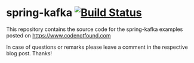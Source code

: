 # spring-kafka [![Build Status](https://travis-ci.org/code-not-found/spring-kafka.svg?branch=master)](https://travis-ci.org/code-not-found/spring-kafka)

This repository contains the source code for the spring-kafka examples posted on https://www.codenotfound.com

In case of questions or remarks please leave a comment in the respective blog post. Thanks!
